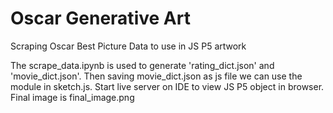 # Oscar Generative Art
Scraping Oscar Best Picture Data to use in JS P5 artwork

The scrape_data.ipynb is used to generate 'rating_dict.json' and 'movie_dict.json'. Then saving movie_dict.json as js file we can use the module in sketch.js. Start live server on IDE to view JS P5 object in browser. Final image is final_image.png

